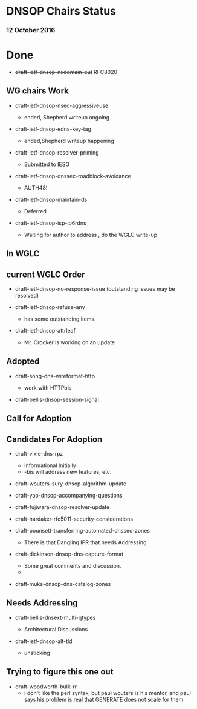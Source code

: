 # DNSOP Chairs Status
### 12 October 2016

# Done 

* ~~draft-ietf-dnsop-nxdomain-cut~~ RFC8020
    
## WG chairs Work

* draft-ietf-dnsop-nsec-aggressiveuse
    - ended, Shepherd writeup ongoing 

* draft-ietf-dnsop-edns-key-tag
    - ended,Shepherd writeup happening

* draft-ietf-dnsop-resolver-priming
    - Submitted to IESG

* draft-ietf-dnsop-dnssec-roadblock-avoidance
    - AUTH48!
     
* draft-ietf-dnsop-maintain-ds
    - Deferred

* draft-ietf-dnsop-isp-ip6rdns
    - Waiting for author to address , do the WGLC write-up
      
## In WGLC

## current WGLC Order
  
* draft-ietf-dnsop-no-response-issue
    (outstanding issues may be resolved)

* draft-ietf-dnsop-refuse-any
    - has some outstanding items. 

* draft-ietf-dnsop-attrleaf
    - Mr. Crocker is working on an update
    
## Adopted

* draft-song-dns-wireformat-http
    - work with HTTPbis
    
* draft-bellis-dnsop-session-signal

## Call for Adoption

## Candidates For Adoption

* draft-vixie-dns-rpz
    - Informational Initially
    - -bis will address new features, etc. 

* draft-wouters-sury-dnsop-algorithm-update

* draft-yao-dnsop-accompanying-questions

* draft-fujiwara-dnsop-resolver-update

* draft-hardaker-rfc5011-security-considerations
 
* draft-pounsett-transferring-automated-dnssec-zones
    - There is that Dangling IPR that needs Addressing

* draft-dickinson-dnsop-dns-capture-format
    - Some great comments and discussion.
    - 
* draft-muks-dnsop-dns-catalog-zones

## Needs Addressing

* draft-bellis-dnsext-multi-qtypes
    -  Architectural Discussions

* draft-ietf-dnsop-alt-tld
    - unsticking
      
## Trying to figure this one out

* draft-woodworth-bulk-rr
    - i don't like the perl syntax, but paul wouters is his mentor, and paul says his problem is real that GENERATE does not scale for them
